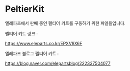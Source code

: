 # PeltierKit

엘레파츠에서 판매 중인 펠티어 키트를 구동하기 위한 파일들입니다.



펠티어 키트 링크 :

https://www.eleparts.co.kr/EPXV9X6F



엘레파츠 블로그 펠티어 키트 :

https://blog.naver.com/elepartsblog/222337504077
